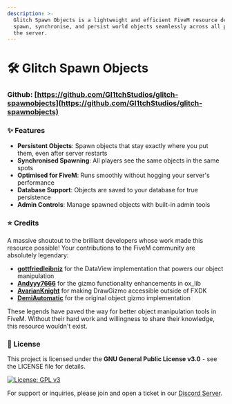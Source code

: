 ```yaml
---
description: >-
  Glitch Spawn Objects is a lightweight and efficient FiveM resource designed to
  spawn, synchronise, and persist world objects seamlessly across all players on
  the server.
---
```


# 🛠️ Glitch Spawn Objects

### Github: [https://github.com/Gl1tchStudios/glitch-spawnobjects](https://github.com/Gl1tchStudios/glitch-spawnobjects)

### ✨ Features

* **Persistent Objects**: Spawn objects that stay exactly where you put them, even after server restarts
* **Synchronised Spawning**: All players see the same objects in the same spots
* **Optimised for FiveM**: Runs smoothly without hogging your server's performance
* **Database Support**: Objects are saved to your database for true persistence
* **Admin Controls**: Manage spawned objects with built-in admin tools

### ⭐ Credits

A massive shoutout to the brilliant developers whose work made this resource possible! Your contributions to the FiveM community are absolutely legendary:

* [**gottfriedleibniz**](https://github.com/citizenfx/lua/blob/luaglm-dev/cfx/libs/scripts/examples/dataview.lua) for the DataView implementation that powers our object manipulation
* [**Andyyy7666**](https://github.com/overextended/ox_lib/pull/453) for the gizmo functionality enhancements in ox\_lib
* [**AvarianKnight**](https://forum.cfx.re/t/allow-drawgizmo-to-be-used-outside-of-fxdk/5091845/8?u=demi-automatic) for making DrawGizmo accessible outside of FXDK
* [**DemiAutomatic**](https://github.com/DemiAutomatic/object_gizmo) for the original object gizmo implementation

These legends have paved the way for better object manipulation tools in FiveM. Without their hard work and willingness to share their knowledge, this resource wouldn't exist.

### 📜 License

This project is licensed under the **GNU General Public License v3.0** - see the LICENSE file for details.

[![License: GPL v3](https://img.shields.io/badge/License-GPLv3-blue.svg)](https://www.gnu.org/licenses/gpl-3.0)

For support or inquiries, please join and open a ticket in our [Discord Server](https://discord.com/invite/PAQX8ANEfw).
